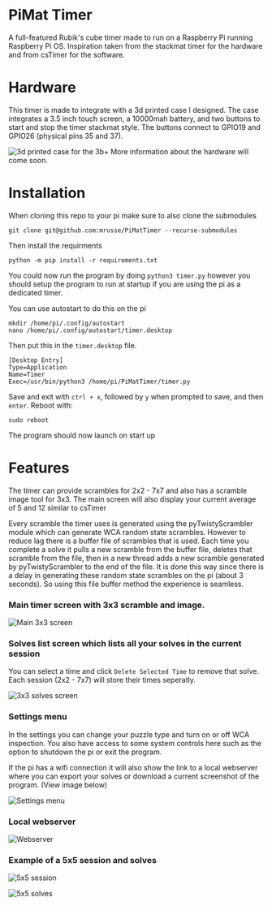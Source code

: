 # PiMat Timer
A full-featured Rubik's cube timer made to run on a Raspberry Pi running Raspberry Pi OS. Inspiration taken from the stackmat timer for the
hardware and from csTimer for the software.

# Hardware
This timer is made to integrate with a 3d printed case I designed. The case integrates a 3.5 inch touch screen, a 10000mah battery, and two buttons to start and stop the timer stackmat style. The buttons connect to GPIO19 and GPIO26 (physical pins 35 and 37).

![3d printed case for the 3b+](https://i.imgur.com/IAsu6mP.jpg)
More information about the hardware will come soon.

# Installation
When cloning this repo to your pi make sure to also clone the submodules
```
git clone git@github.com:mrusse/PiMatTimer --recurse-submodules
```

Then install the requirments
```
python -m pip install -r requirements.txt
```
You could now run the program by doing ```python3 timer.py``` however you should setup the program to run at startup if you are using the pi as a dedicated timer.

You can use autostart to do this on the pi
```
mkdir /home/pi/.config/autostart
nano /home/pi/.config/autostart/timer.desktop
```
Then put this in the ```timer.desktop``` file.
```
[Desktop Entry]
Type=Application
Name=Timer
Exec=/usr/bin/python3 /home/pi/PiMatTimer/timer.py
```
Save and exit with ```ctrl + x```, followed by ```y``` when prompted to save, and then ```enter```. Reboot with:
```
sudo reboot
```
The program should now launch on start up

# Features

The timer can provide scrambles for 2x2 - 7x7 and also has a scramble image tool for 3x3. The main screen will also display your current average of 5 and 12 similar to csTimer

Every scramble the timer uses is generated using the pyTwistyScrambler module which can generate WCA random state scrambles.
However to reduce lag there is a buffer file of scrambles that is used. Each time you complete a solve it pulls a new scramble from the 
buffer file, deletes that scramble from the file, then in a new thread adds a new scramble generated by pyTwistyScrambler to the end of the file.
It is done this way since there is a delay in generating these random state scrambles on the pi (about 3 seconds). So using this file
buffer method the experience is seamless.

### Main timer screen with 3x3 scramble and image.

![Main 3x3 screen](https://i.imgur.com/6rO6vGL.png)

### Solves list screen which lists all your solves in the current session

You can select a time and click ```Delete Selected Time``` to remove that solve. Each session (2x2 - 7x7) will store their times seperatly.

![3x3 solves screen](https://i.imgur.com/FS5S4Jt.png)

### Settings menu

In the settings you can change your puzzle type and turn on or off WCA inspection. You also have access to some system controls here such as the option to shutdown the pi or exit the program.

If the pi has a wifi connection it will also show the link to a local webserver where you can export your solves or download a current screenshot of the program. (View image below)

![Settings menu](https://i.imgur.com/ZZB3fiO.png)

### Local webserver

![Webserver](https://i.imgur.com/E1XCaKx.png)

### Example of a 5x5 session and solves

![5x5 session](https://i.imgur.com/xjU86jv.png)

![5x5 solves](https://i.imgur.com/nuAKNQR.png)
